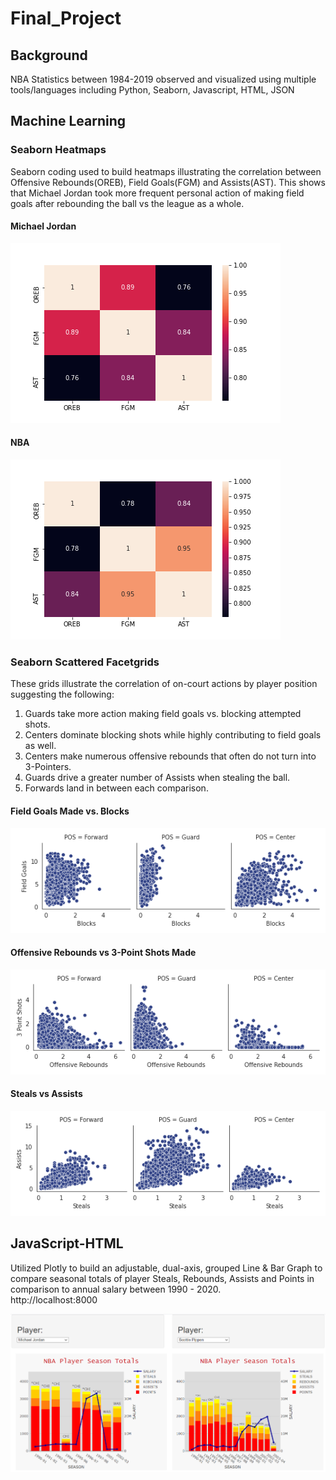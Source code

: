 # Final_Project

## Background
NBA Statistics between 1984-2019 observed and visualized using multiple tools/languages including Python, Seaborn, Javascript, HTML, JSON
## Machine Learning
### Seaborn Heatmaps
Seaborn coding used to build heatmaps illustrating the correlation between Offensive Rebounds(OREB), Field Goals(FGM) and Assists(AST).
This shows that Michael Jordan took more frequent personal action of making field goals after rebounding the ball  vs the league as a whole.
#### Michael Jordan
![](Machine_Learning/Images/mj_heat_map.png)
#### NBA
![](Machine_Learning/Images/nba_heat_map.png)
### Seaborn Scattered Facetgrids
These grids illustrate the correlation of on-court actions by player position suggesting the following:  
1) Guards take more action making field goals vs. blocking attempted shots. 
2) Centers dominate blocking shots while highly contributing to field goals as well. 
3) Centers make numerous offensive rebounds that often do not turn into 3-Pointers.
4) Guards drive a greater number of Assists when stealing the ball.  
5) Forwards land in between each comparison.
#### Field Goals Made vs. Blocks
![](Machine_Learning/Images/FGMvsBLK.png)
#### Offensive Rebounds vs 3-Point Shots Made
![](Machine_Learning/Images/OREBvs3PM.png)
#### Steals vs Assists
![](Machine_Learning/Images/STLvsAST.png)
## JavaScript-HTML
Utilized Plotly to build an adjustable, dual-axis, grouped Line & Bar Graph to compare seasonal totals of player Steals, Rebounds, Assists and Points in comparison to annual salary between 1990 - 2020.  
http://localhost:8000

![](Plotly/HTML_Snapshot.png)
